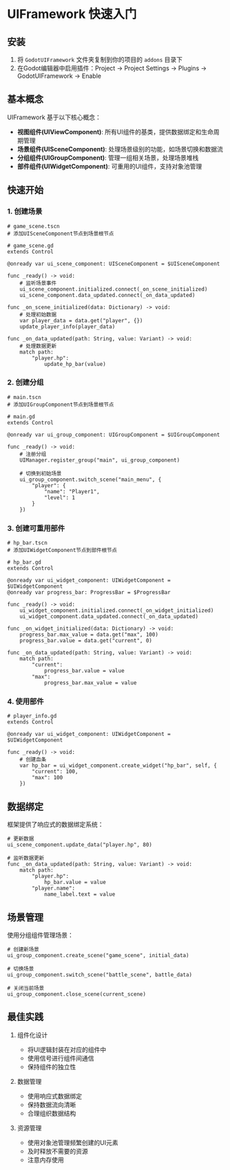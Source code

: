 # UIFramework 快速入门

## 安装

1. 将 `GodotUIFramework` 文件夹复制到你的项目的 `addons` 目录下
2. 在Godot编辑器中启用插件：Project -> Project Settings -> Plugins -> GodotUIFramework -> Enable

## 基本概念

UIFramework 基于以下核心概念：

- **视图组件(UIViewComponent)**: 所有UI组件的基类，提供数据绑定和生命周期管理
- **场景组件(UISceneComponent)**: 处理场景级别的功能，如场景切换和数据流
- **分组组件(UIGroupComponent)**: 管理一组相关场景，处理场景堆栈
- **部件组件(UIWidgetComponent)**: 可重用的UI组件，支持对象池管理

## 快速开始

### 1. 创建场景

```gdscript
# game_scene.tscn
# 添加UISceneComponent节点到场景根节点

# game_scene.gd
extends Control

@onready var ui_scene_component: UISceneComponent = $UISceneComponent

func _ready() -> void:
    # 监听场景事件
    ui_scene_component.initialized.connect(_on_scene_initialized)
    ui_scene_component.data_updated.connect(_on_data_updated)

func _on_scene_initialized(data: Dictionary) -> void:
    # 处理初始数据
    var player_data = data.get("player", {})
    update_player_info(player_data)

func _on_data_updated(path: String, value: Variant) -> void:
    # 处理数据更新
    match path:
        "player.hp":
            update_hp_bar(value)
```

### 2. 创建分组

```gdscript
# main.tscn
# 添加UIGroupComponent节点到场景根节点

# main.gd
extends Control

@onready var ui_group_component: UIGroupComponent = $UIGroupComponent

func _ready() -> void:
    # 注册分组
    UIManager.register_group("main", ui_group_component)
    
    # 切换到初始场景
    ui_group_component.switch_scene("main_menu", {
        "player": {
            "name": "Player1",
            "level": 1
        }
    })
```

### 3. 创建可重用部件

```gdscript
# hp_bar.tscn
# 添加UIWidgetComponent节点到部件根节点

# hp_bar.gd
extends Control

@onready var ui_widget_component: UIWidgetComponent = $UIWidgetComponent
@onready var progress_bar: ProgressBar = $ProgressBar

func _ready() -> void:
    ui_widget_component.initialized.connect(_on_widget_initialized)
    ui_widget_component.data_updated.connect(_on_data_updated)

func _on_widget_initialized(data: Dictionary) -> void:
    progress_bar.max_value = data.get("max", 100)
    progress_bar.value = data.get("current", 0)

func _on_data_updated(path: String, value: Variant) -> void:
    match path:
        "current":
            progress_bar.value = value
        "max":
            progress_bar.max_value = value
```

### 4. 使用部件

```gdscript
# player_info.gd
extends Control

@onready var ui_widget_component: UIWidgetComponent = $UIWidgetComponent

func _ready() -> void:
    # 创建血条
    var hp_bar = ui_widget_component.create_widget("hp_bar", self, {
        "current": 100,
        "max": 100
    })
```

## 数据绑定

框架提供了响应式的数据绑定系统：

```gdscript
# 更新数据
ui_scene_component.update_data("player.hp", 80)

# 监听数据更新
func _on_data_updated(path: String, value: Variant) -> void:
    match path:
        "player.hp":
            hp_bar.value = value
        "player.name":
            name_label.text = value
```

## 场景管理

使用分组组件管理场景：

```gdscript
# 创建新场景
ui_group_component.create_scene("game_scene", initial_data)

# 切换场景
ui_group_component.switch_scene("battle_scene", battle_data)

# 关闭当前场景
ui_group_component.close_scene(current_scene)
```

## 最佳实践

1. 组件化设计
   - 将UI逻辑封装在对应的组件中
   - 使用信号进行组件间通信
   - 保持组件的独立性

2. 数据管理
   - 使用响应式数据绑定
   - 保持数据流向清晰
   - 合理组织数据结构

3. 资源管理
   - 使用对象池管理频繁创建的UI元素
   - 及时释放不需要的资源
   - 注意内存使用
